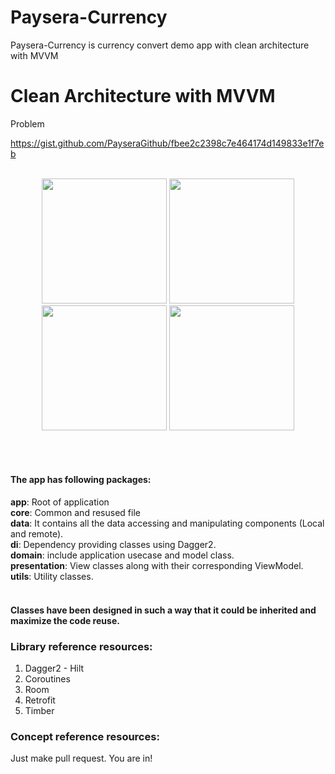 # Paysera-Currency

Paysera-Currency is currency convert demo app with clean architecture with MVVM

# Clean Architecture with MVVM

Problem 

https://gist.github.com/PayseraGithub/fbee2c2398c7e464174d149833e1f7eb

<p align="center">
<br>
  <img src="https://user-images.githubusercontent.com/7722028/148051989-87edb618-14c6-4a07-ab27-25d66f4fa93d.jpg" width="200">
  <img src="https://user-images.githubusercontent.com/7722028/148052321-6e015949-cc05-4182-bb8b-246caed0a3c2.jpg" width="200">
  <img src="https://user-images.githubusercontent.com/7722028/148052585-e3a358d2-ba2c-4637-9a21-2e76af127735.jpg" width="200">
  <img src="https://user-images.githubusercontent.com/7722028/148052487-6c83d18f-a87e-49fd-9a02-2401bf5bd99a.jpg" width="200">
</p>

<br>
<br>

#### The app has following packages:

**app**: Root of application <br>
**core**: Common and resused file  <br>
**data**: It contains all the data accessing and manipulating components (Local and remote). <br>
**di**: Dependency providing classes using Dagger2. <br>
**domain**: include application usecase and model class. <br>
**presentation**: View classes along with their corresponding ViewModel. <br>
**utils**: Utility classes. <br>
<br>
#### Classes have been designed in such a way that it could be inherited and maximize the code reuse.

### Library reference resources:

1. Dagger2 - Hilt
2. Coroutines
4. Room
5. Retrofit
6. Timber


### Concept reference resources:



Just make pull request. You are in!
